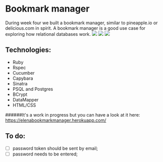 Bookmark manager
================

During week four we built a bookmark manager, similar to pineapple.io or delicious.com in spirit. A bookmark manager is a good use case for exploring how relational databases work.
<img src='http://i57.tinypic.com/15pqtyd.jpg'>
<img src='http://i58.tinypic.com/2q88paf.jpg'>
<img src='http://i62.tinypic.com/2d6oux.jpg'>

Technologies:
------------
- Ruby
- Rspec
- Cucumber
- Capybara
- Sinatra
- PSQL and Postgres
- BCrypt
- DataMapper
- HTML/CSS

######It's a work in progress but you can have a look at it here: https://elenabookmarkmanager.herokuapp.com/

To do:
-----
- [ ] password token should be sent by email;
- [ ] password needs to be entered;